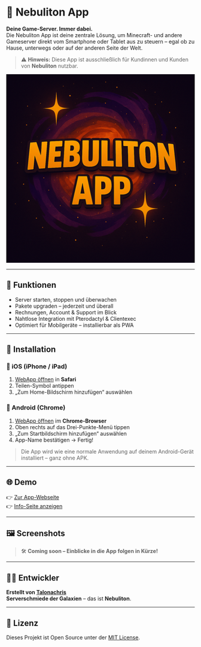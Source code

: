 # 🚀 Nebuliton App

**Deine Game-Server. Immer dabei.**  
Die Nebuliton App ist deine zentrale Lösung, um Minecraft- und andere Gameserver direkt vom Smartphone oder Tablet aus zu steuern – egal ob zu Hause, unterwegs oder auf der anderen Seite der Welt.

> ⚠️ **Hinweis:** Diese App ist ausschließlich für Kundinnen und Kunden von **Nebuliton** nutzbar.

![Nebuliton App Logo](icons/icon-512.png)

---

## 📱 Funktionen

- Server starten, stoppen und überwachen
- Pakete upgraden – jederzeit und überall
- Rechnungen, Account & Support im Blick
- Nahtlose Integration mit Pterodactyl & Clientexec
- Optimiert für Mobilgeräte – installierbar als PWA

---

## 🔧 Installation

### 📲 iOS (iPhone / iPad)

1. [WebApp öffnen](https://talonachris.github.io/nebuliton-app/) in **Safari**
2. Teilen-Symbol antippen
3. „Zum Home-Bildschirm hinzufügen“ auswählen

### 🤖 Android (Chrome)

1. [WebApp öffnen](https://talonachris.github.io/nebuliton-app/) im **Chrome-Browser**
2. Oben rechts auf das Drei-Punkte-Menü tippen
3. „Zum Startbildschirm hinzufügen“ auswählen
4. App-Name bestätigen → Fertig!

> Die App wird wie eine normale Anwendung auf deinem Android-Gerät installiert – ganz ohne APK.

---

## 🌐 Demo

👉 [Zur App-Webseite](https://talonachris.github.io/nebuliton-app/)  
👉 [Info-Seite anzeigen](https://talonachris.github.io/nebuliton-app/appinfo.html)

---

## 🖼 Screenshots

> 🛠️ **Coming soon – Einblicke in die App folgen in Kürze!**

---

## 🧑‍💻 Entwickler

**Erstellt von [Talonachris](https://github.com/Talonachris)**  
**Serverschmiede der Galaxien** – das ist **Nebuliton**.

---

## 📄 Lizenz

Dieses Projekt ist Open Source unter der [MIT License](LICENSE).
